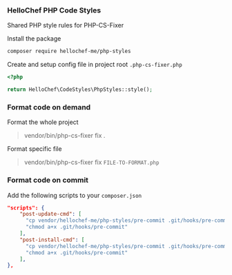 ### HelloChef PHP Code Styles

Shared PHP style rules for PHP-CS-Fixer

Install the package

```bash
composer require hellochef-me/php-styles
```

Create and setup config file in project root `.php-cs-fixer.php`

```php
<?php

return HelloChef\CodeStyles\PhpStyles::style();
```

### Format code on demand

Format the whole project

> vendor/bin/php-cs-fixer fix .

Format specific file

> vendor/bin/php-cs-fixer fix `FILE-TO-FORMAT.php`

### Format code on commit

Add the following scripts to your `composer.json`

```json
"scripts": {
    "post-update-cmd": [
      "cp vendor/hellochef-me/php-styles/pre-commit .git/hooks/pre-commit",
      "chmod a+x .git/hooks/pre-commit"
    ],
    "post-install-cmd": [
      "cp vendor/hellochef-me/php-styles/pre-commit .git/hooks/pre-commit",
      "chmod a+x .git/hooks/pre-commit"
    ],
},
```
